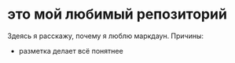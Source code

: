 # это мой любимый репозиторий 
Здеясь я расскажу, почему я люблю маркдаун.
Причины:
- разметка делает всё понятнее